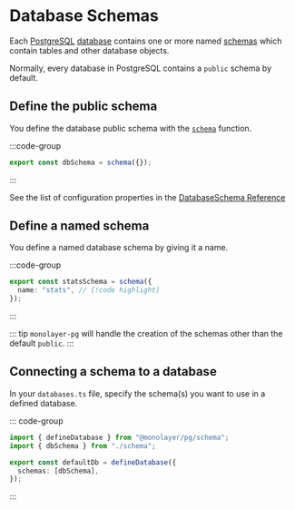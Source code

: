 # Database Schemas

Each [PostgreSQL](https://www.postgresql.org) [database](./glossary.md#database) contains one or more named [schemas](./glossary.md#schema) which contain tables and other database objects.

Normally, every database in PostgreSQL contains a `public` schema by default.

## Define the public schema

You define the database public schema with the [`schema`](./../../reference/api/schema/functions/schema.md) function.

:::code-group

```ts [schema.ts]
export const dbSchema = schema({});
```

:::

See the list of configuration properties in the [DatabaseSchema Reference](./../../reference/api/schema/type-aliases/DatabaseSchema.md#type-declaration)

## Define a named schema

You define a named database schema by giving it a name.

:::code-group

```ts [schema.ts]
export const statsSchema = schema({
  name: "stats", // [!code highlight]
});
```

:::

::: tip
`monolayer-pg` will handle the creation of the schemas other than the default `public`.
:::

## Connecting a schema to a database

In your `databases.ts` file, specify the schema(s) you want to use in a defined database.

::: code-group

```ts [databases.ts]
import { defineDatabase } from "@monolayer/pg/schema";
import { dbSchema } from "./schema";

export const defaultDb = defineDatabase({
  schemas: [dbSchema],
});
```

:::

